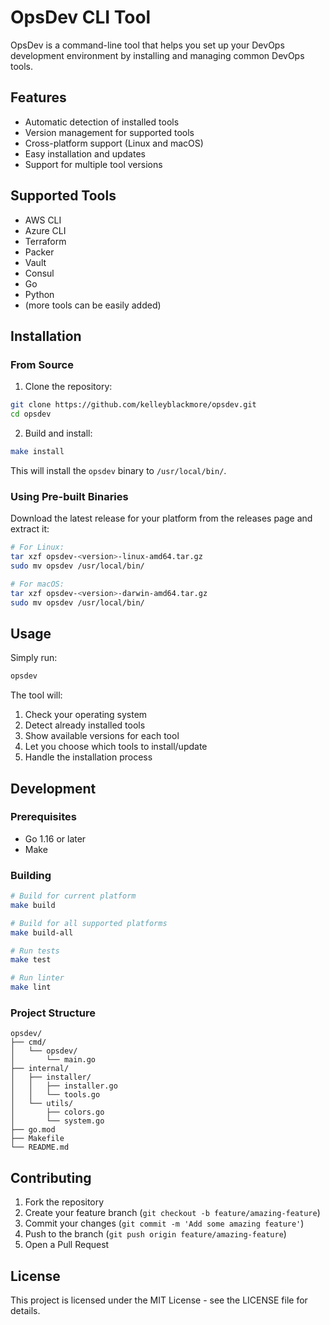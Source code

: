 # OpsDev CLI Tool

OpsDev is a command-line tool that helps you set up your DevOps development environment by installing and managing common DevOps tools.

## Features

- Automatic detection of installed tools
- Version management for supported tools
- Cross-platform support (Linux and macOS)
- Easy installation and updates
- Support for multiple tool versions

## Supported Tools

- AWS CLI
- Azure CLI
- Terraform
- Packer
- Vault
- Consul
- Go
- Python
- (more tools can be easily added)

## Installation

### From Source

1. Clone the repository:
```bash
git clone https://github.com/kelleyblackmore/opsdev.git
cd opsdev
```

2. Build and install:
```bash
make install
```

This will install the `opsdev` binary to `/usr/local/bin/`.

### Using Pre-built Binaries

Download the latest release for your platform from the releases page and extract it:

```bash
# For Linux:
tar xzf opsdev-<version>-linux-amd64.tar.gz
sudo mv opsdev /usr/local/bin/

# For macOS:
tar xzf opsdev-<version>-darwin-amd64.tar.gz
sudo mv opsdev /usr/local/bin/
```

## Usage

Simply run:
```bash
opsdev
```

The tool will:
1. Check your operating system
2. Detect already installed tools
3. Show available versions for each tool
4. Let you choose which tools to install/update
5. Handle the installation process

## Development

### Prerequisites

- Go 1.16 or later
- Make

### Building

```bash
# Build for current platform
make build

# Build for all supported platforms
make build-all

# Run tests
make test

# Run linter
make lint
```

### Project Structure

```
opsdev/
├── cmd/
│   └── opsdev/
│       └── main.go
├── internal/
│   ├── installer/
│   │   ├── installer.go
│   │   └── tools.go
│   └── utils/
│       ├── colors.go
│       └── system.go
├── go.mod
├── Makefile
└── README.md
```

## Contributing

1. Fork the repository
2. Create your feature branch (`git checkout -b feature/amazing-feature`)
3. Commit your changes (`git commit -m 'Add some amazing feature'`)
4. Push to the branch (`git push origin feature/amazing-feature`)
5. Open a Pull Request

## License

This project is licensed under the MIT License - see the LICENSE file for details.